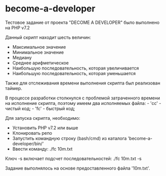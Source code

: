 # become-a-developer
Тестовое задание от проекта "DECOME A DEVELOPER" было выполнено на PHP v7.2

Данный скрипт находит шесть величин:
 - Максимальное значение
 - Минимальное значение
 - Медиану
 - Среднее арифметическое
 - Наибольшую последовательность, которая увеличивается
 - Наибольшую последовательность, которая уменьшается

Также для отслеживания времени выполнения скрипта был реализован таймер.

В процессе разработки столкнулся с проблемой затраченного времени на исполнение скрипта, поэтому имеем два исполняемых файла:
    - 'cc' - чистый код;
    - 'fc' - быстрый код;

Для запуска скрипта, необходимо:
 - Установить PHP v7.2 или выше
 - Клонировать репо
 - Запустить командную строку (bash/cmd) из каталога 'become-a-developer/bin/'
 - Ввести команду: ./fc 10m.txt
 
Ключ -s включает подсчет последовательностей: ./fc 10m.txt -s

Задание выполнялось на основе предоставленного файла '10m.txt'.